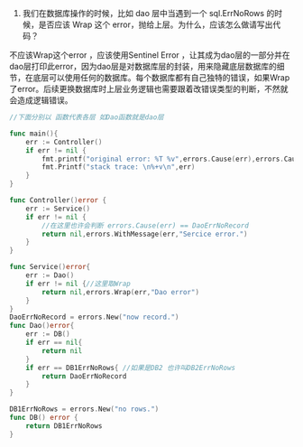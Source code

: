 1. 我们在数据库操作的时候，比如 dao 层中当遇到一个 sql.ErrNoRows 的时候，是否应该 Wrap 这个 error，抛给上层。为什么，应该怎么做请写出代码？

不应该Wrap这个error ，应该使用Sentinel Error ，让其成为dao层的一部分并在dao层打印此error，因为dao层是对数据库层的封装，用来隐藏底层数据库的细节，在底层可以使用任何的数据库。每个数据库都有自己独特的错误，如果Wrap了error。后续更换数据库时上层业务逻辑也需要跟着改错误类型的判断，不然就会造成逻辑错误。

```go
//下面分别以 函数代表各层 如Dao函数就是dao层

func main(){
    err := Controller()
    if err != nil {
        fmt.printf("original error: %T %v",errors.Cause(err),errors.Cause(err))
        fmt.Printf("stack trace: \n%+v\n",err)
    }
}

func Controller()error {
    err := Service()
    if err != nil {
        //在这里也许会判断 errors.Cause(err) == DaoErrNoRecord
        return nil,errors.WithMessage(err,"Sercice error.")
    }
}

func Service()error{
    err := Dao()
    if err != nil {//这里取Wrap
        return nil,errors.Wrap(err,"Dao error")
    }
}
DaoErrNoRecord = errors.New("now record.")
func Dao()error{
    err := DB()
    if err == nil{
        return nil
    }
    if err == DB1ErrNoRows{ //如果是DB2 也许叫DB2ErrNoRows
        return DaoErrNoRecord
    }
}

DB1ErrNoRows = errors.New("no rows.")
func DB() error {
    return DB1ErrNoRows
}
```
